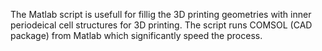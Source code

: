 The Matlab script is usefull for fillig the 3D printing geometries with inner periodeical cell structures for 3D printing. The script runs COMSOL (CAD package) from Matlab which significantly speed the process.
